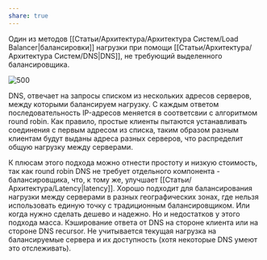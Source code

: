 ```yaml
---
share: true
---
```


Один из методов [[Статьи/Архитектура/Архитектура Систем/Load Balancer|балансировки]] нагрузки при помощи [[Статьи/Архитектура/Архитектура Систем/DNS|DNS]], не требующий выделенного балансировщика.

![500](attachments/round-robin-dns.excalidraw.svg)

DNS, отвечает на запросы списком из нескольких адресов серверов, между которыми балансируем нагрузку. С каждым ответом последовательность IP-адресов меняется в соответсвии с алгоритмом round robin. Как правило, простые клиенты пытаются устанавливать соединения с первым адресом из списка, таким образом разным клиентам будут выданы адреса разных серверов, что распределит общую нагрузку между серверами.

К плюсам этого подхода можно отнести простоту и низкую стоимость, так как round robin DNS не требует отдельного компонента - балансировщика, что, к тому же, улучшает [[Статьи/Архитектура/Latency|latency]].
Хорошо подходит для балансирования нагрузки между серверами в разных географических зонах, где нельзя использовать единую точку с традиционным балансировщиком. Или когда нужно сделать дешево и надежно.
Но и недостатков у этого подхода масса. Кэширование ответа от DNS на стороне клиента или на стороне DNS recursor. Не учитывается текущая нагрузка на балансируемые сервера и их доступность (хотя некоторые DNS умеют это отслеживать).